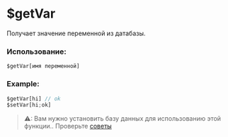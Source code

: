 # $getVar
Получает значение переменной из датабазы.

### Использование:
```
$getVar[имя переменной]
```
### Example:
```js
$getVar[hi] // ok
$setVar[hi;ok]
```
> ⚠: Вам нужно установить базу данных для использованию этой функции.. Проверьте [советы](tips.md?id=using-database)


